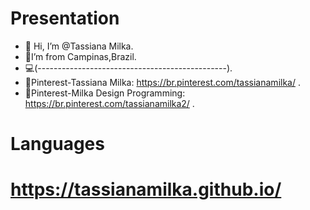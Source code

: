 #  Presentation

- 👋 Hi, I’m @Tassiana Milka.
- 🏡I’m from Campinas,Brazil.  
- 💻(-----------------------------------------------). 
- 📄Pinterest-Tassiana Milka: https://br.pinterest.com/tassianamilka/ .
- 📄Pinterest-Milka Design Programming: https://br.pinterest.com/tassianamilka2/ .


# Languages
      
# https://tassianamilka.github.io/
